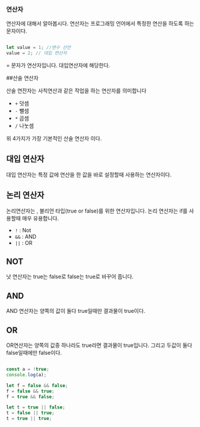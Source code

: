 ### 연산자

연산자에 대해서 알아봅시다.
연산자는 프로그래밍 언어에서 특정한 연산을 하도록 하는 문자이다.

```javascript

let value = 1; //변수 선언
value = 2; // 대입 연산자

```

= 문자가 연산자입니다. 대입연산자에 해당한다.

##산술 연산자

산술 연잔자는 사칙연산과 같은 작업을 하는 연산자를 의미합니다

- `+` 덧셈
- `-` 뺄셈
- `*` 곱셈
- `/` 나눗셈


위 4가지가 가장 기본적인 산술 연산자 이다.

## 대입 연산자

대입 연산자는 특정 값에 연산을 한 값을 바로 설정할때 사용하는 연산자이다.

## 논리 연산자

논리연산자는 , 불리언 타입(true or false)를 위한 연산자입니다. 논리 연산자는 if를 사용할때 매우 유용합니다.
- `!` : Not
- `&&` : AND
- `||` : OR

## NOT

낫 연산자는 true는 false로 false는 true로 바꾸어 줍니다.

## AND

AND 연산자는 양쪽의 값이 둘다  true일때만 결과물이 true이다.

## OR

OR연산자는 양쪽의 값중 하나라도 true라면 결과물이 true입니다. 그리고 두값이 둘다 false일때에만 false이다.

```javascript

const a = !true;
console.log(a);

let f = false && false;
f = false && true;
f = true && false;

let t = true || false;
t = false || true;
t = true || true;

```



